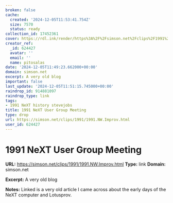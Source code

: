 ```yaml
---
broken: false
cache:
  created: '2024-12-05T11:53:41.754Z'
  size: 7570
  status: ready
collection_id: 17452361
cover: https://rdl.ink/render/https%3A%2F%2Fsimson.net%2Fclips%2F1991%2F1991.NW.Improv.html
creator_ref:
  _id: 624427
  avatar: ''
  email: ''
  name: pitosalas
date: '2024-12-05T11:49:23.662000+00:00'
domain: simson.net
excerpt: A very old blog
important: false
last_update: '2024-12-05T11:51:15.745000+00:00'
raindrop_id: 914881097
raindrop_type: link
tags:
- 1991 NeXT history stevejobs
title: 1991 NeXT User Group Meeting
type: drop
url: https://simson.net/clips/1991/1991.NW.Improv.html
user_id: 624427
---
```


# 1991 NeXT User Group Meeting

**URL:** https://simson.net/clips/1991/1991.NW.Improv.html
**Type:** link
**Domain:** simson.net

**Excerpt:** A very old blog

**Notes:**
Linked is a very old article I came across about the early days of the NeXT computer and Lotusprov. 
